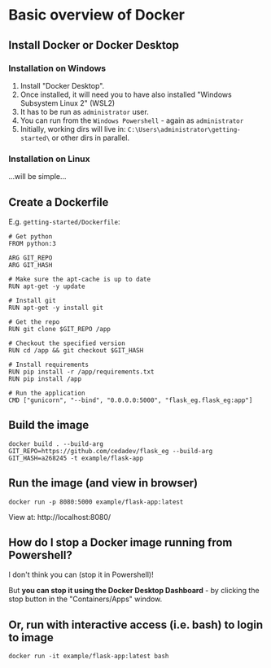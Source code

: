 # Basic overview of Docker

## Install Docker or Docker Desktop

### Installation on Windows

1. Install "Docker Desktop".
2. Once installed, it will need you to have also installed "Windows Subsystem Linux 2" (WSL2)
3. It has to be run as `administrator` user.
4. You can run from the `Windows Powershell` - again as `administrator`
5. Initially, working dirs will live in: `C:\Users\administrator\getting-started\` or other dirs in parallel.

### Installation on Linux

...will be simple...

## Create a Dockerfile

E.g. `getting-started/Dockerfile`:

```
# Get python
FROM python:3

ARG GIT_REPO
ARG GIT_HASH

# Make sure the apt-cache is up to date
RUN apt-get -y update

# Install git
RUN apt-get -y install git

# Get the repo
RUN git clone $GIT_REPO /app

# Checkout the specified version
RUN cd /app && git checkout $GIT_HASH

# Install requirements
RUN pip install -r /app/requirements.txt 
RUN pip install /app

# Run the application
CMD ["gunicorn", "--bind", "0.0.0.0:5000", "flask_eg.flask_eg:app"] 
```

## Build the image

```
docker build . --build-arg GIT_REPO=https://github.com/cedadev/flask_eg --build-arg GIT_HASH=a268245 -t example/flask-app
```

## Run the image (and view in browser)

```
docker run -p 8080:5000 example/flask-app:latest
```

View at: http://localhost:8080/

## How do I stop a Docker image running from Powershell?

I don't think you can (stop it in Powershell)!

But **you can stop it using the Docker Desktop Dashboard** - by clicking the stop button in the "Containers/Apps" window.

## Or, run with interactive access (i.e. bash) to login to image

```
docker run -it example/flask-app:latest bash
```
